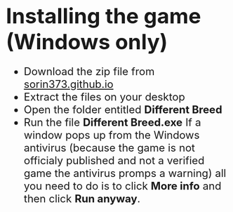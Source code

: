 <font size = "10">**Installing the game (Windows only)**</font>
<font size = "5">
- Download the zip file from [sorin373.github.io](https://sorin373.github.io/)
- Extract the files on your desktop
- Open the folder entitled **Different Breed**
- Run the file **Different Breed.exe** If a window pops up from the Windows antivirus (because the game is not officialy published and not a verified game the antivirus promps a warning) all you need to do is to click **More info** and then click **Run anyway**.
<br>

</font>

